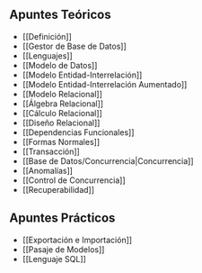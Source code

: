 ## Apuntes Teóricos

- [[Definición]]
- [[Gestor de Base de Datos]]
- [[Lenguajes]]
- [[Modelo de Datos]]
- [[Modelo Entidad-Interrelación]]
- [[Modelo Entidad-Interrelación Aumentado]]
- [[Modelo Relacional]]
- [[Álgebra Relacional]]
- [[Cálculo Relacional]]
- [[Diseño Relacional]]
- [[Dependencias Funcionales]]
- [[Formas Normales]]
- [[Transacción]]
- [[Base de Datos/Concurrencia|Concurrencia]]
- [[Anomalías]]
- [[Control de Concurrencia]]
- [[Recuperabilidad]]

## Apuntes Prácticos

- [[Exportación e Importación]]
- [[Pasaje de Modelos]]
- [[Lenguaje SQL]]
